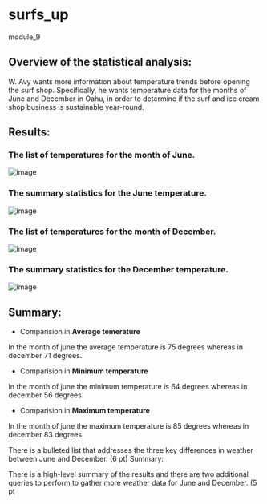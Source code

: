 # surfs_up
module_9

## Overview of the statistical analysis:

W. Avy wants more information about temperature trends before opening the surf shop. Specifically, he wants temperature data for the months of June and December in Oahu, in order to determine if the surf and ice cream shop business is sustainable year-round.

## Results:

### The list of temperatures for the month of June.

![image](https://user-images.githubusercontent.com/105535250/184470259-a36f6e24-b98b-4376-993e-3f145aa305b6.png)

### The summary statistics for the June temperature.

![image](https://user-images.githubusercontent.com/105535250/184470306-f4f3de68-5c8b-4bb8-9761-8aabcb242ed2.png)

### The list of temperatures for the month of December.

![image](https://user-images.githubusercontent.com/105535250/184470367-7f5da101-120c-4537-b5d8-1bde89175c66.png)

### The summary statistics for the December temperature.

![image](https://user-images.githubusercontent.com/105535250/184470402-20dbca86-e53a-4327-a712-dca77b04fe01.png)

## Summary:

* Comparision in **Average temerature** 

In the month of june the average temperature is 75 degrees whereas in december 71 degrees.

* Comparision in **Minimum temperature**

In the month of june the minimum temperature is 64 degrees whereas in december 56 degrees.

* Comparision in **Maximum temperature**

In the month of june the maximum temperature is 85 degrees whereas in december 83 degrees.


There is a bulleted list that addresses the three key differences in weather between June and December. (6 pt)
Summary:

There is a high-level summary of the results and there are two additional queries to perform to gather more weather data for June and December. (5 pt
